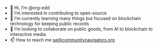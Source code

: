 - 👋 Hi, I’m @org-edd
- 👀 I’m interested in contributing to open-source
- 🌱 I’m currently learning many things but focused on blockchain technology for keeping public records
- 💞️ I’m looking to collaborate on public goods, from AI to blockchain to interactive media
- 📫 How to reach me se@communitynavigators.org

<!---
org-edd/org-edd is a ✨ special ✨ repository because its `README.md` (this file) appears on your GitHub profile.
You can click the Preview link to take a look at your changes.
--->
